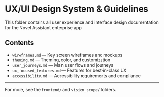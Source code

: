 # UX/UI Design System & Guidelines

This folder contains all user experience and interface design documentation for the Novel Assistant enterprise app.

## Contents
- `wireframes.md` — Key screen wireframes and mockups
- `theming.md` — Theming, color, and customization
- `user_journeys.md` — Main user flows and journeys
- `ux_focused_features.md` — Features for best-in-class UX
- `accessibility.md` — Accessibility requirements and compliance

---

For more, see the `frontend/` and `vision_scope/` folders.
